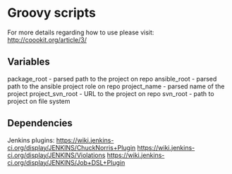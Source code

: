 # Groovy scripts

For more details regarding how to use please visit: http://coookit.org/article/3/

## Variables

package_root - parsed path to the project on repo 
ansible_root - parsed path to the ansible project role on repo
project_name - parsed name of the project
project_svn_root - URL to the project on repo
svn_root - path to project on file system

## Dependencies

Jenkins plugins:
https://wiki.jenkins-ci.org/display/JENKINS/ChuckNorris+Plugin
https://wiki.jenkins-ci.org/display/JENKINS/Violations
https://wiki.jenkins-ci.org/display/JENKINS/Job+DSL+Plugin


